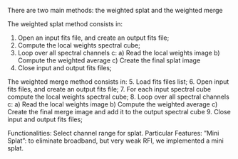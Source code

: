 There are two main methods:
the weighted splat and the weighted merge

The weighted splat method consists in:
1. Open an input fits file, and create an output fits file;
2. Compute the local weights spectral cube;
3. Loop over all spectral channels c:
   a) Read the local weights image
   b) Compute the weighted average
   c) Create the final splat image
4. Close input and output fits files;

The weighted merge method consists in:
5. Load fits files list;
6. Open input fits files, and create an output fits file;
7. For each input spectral cube compute the local weights spectral cube;
8. Loop over all spectral channels c:
   a) Read the local weights image
   b) Compute the weighted average
   c) Create the final merge image and add it to the output spectral cube
9. Close input and output fits files;

Functionalities: Select channel range for splat.
Particular Features: ”Mini Splat”: to eliminate broadband, but very weak RFI, we implemented a mini splat.
